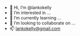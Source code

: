 - 👋 Hi, I’m @lankokelly
- 👀 I’m interested in ...
- 🌱 I’m currently learning ...
- 💞️ I’m looking to collaborate on ...
- 📫 lankokelly@gmail.com

<!---
lankokelly/lankokelly is a ✨ special ✨ repository because its `README.md` (this file) appears on your GitHub profile.
You can click the Preview link to take a look at your changes.
--->
